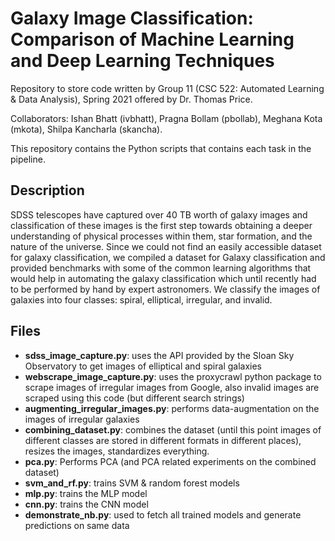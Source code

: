 # Galaxy Image Classification: Comparison of Machine Learning and Deep Learning Techniques

Repository to store code written by Group 11 (CSC 522: Automated Learning & Data Analysis), Spring 2021 offered by Dr. Thomas Price.

Collaborators: Ishan Bhatt (ivbhatt), Pragna Bollam (pbollab), Meghana Kota (mkota), Shilpa Kancharla (skancha).

This repository contains the Python scripts that contains each task in the pipeline. 

## Description

SDSS telescopes have captured over 40 TB worth of galaxy images and classification of these images is the first step towards obtaining a deeper understanding of physical processes within them, star formation, and the nature of the universe. Since we could not find an easily accessible dataset for galaxy classification, we compiled a dataset for Galaxy classification and provided benchmarks with some of the common learning algorithms that would help in automating the galaxy classification which until recently had to be performed by hand by expert astronomers. We classify the images of galaxies into four classes: spiral, elliptical, irregular, and invalid.

## Files

* **sdss_image_capture.py**: uses the API provided by the Sloan Sky Observatory to get images of elliptical and spiral galaxies
* **webscrape_image_capture.py**: uses the proxycrawl python package to scrape images of irregular images from Google, also invalid images are scraped using this code (but different search strings)
* **augmenting_irregular_images.py**: performs data-augmentation on the images of irregular galaxies
* **combining_dataset.py**: combines the dataset (until this point images of different classes are stored in different formats in different places), resizes the images, standardizes everything.
* **pca.py**: Performs PCA (and PCA related experiments on the combined dataset)
* **svm_and_rf.py**: trains SVM & random forest models
* **mlp.py**: trains the MLP model
* **cnn.py**: trains the CNN model
* **demonstrate_nb.py**: used to fetch all trained models and generate predictions on same data
